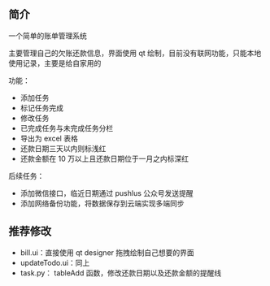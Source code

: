 ## 简介

一个简单的账单管理系统

主要管理自己的欠账还款信息，界面使用 qt 绘制，目前没有联网功能，只能本地使用记录，主要是给自家用的

功能：

- 添加任务
- 标记任务完成
- 修改任务
- 已完成任务与未完成任务分栏
- 导出为 excel 表格
- 还款日期三天以内则标浅红
- 还款金额在 10 万以上且还款日期位于一月之内标深红

后续任务：

- 添加微信接口，临近日期通过 pushlus 公众号发送提醒
- 添加网络备份功能，将数据保存到云端实现多端同步

## 推荐修改

- bill.ui：直接使用 qt designer 拖拽绘制自己想要的界面
- updateTodo.ui：同上
- task.py： tableAdd 函数，修改还款日期以及还款金额的提醒线
